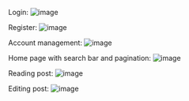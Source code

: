 Login:
![image](https://github.com/user-attachments/assets/33698ddf-1522-4a0b-ba78-68f1a5deee40)

Register:
![image](https://github.com/user-attachments/assets/35d16475-298a-47f4-b57f-1accd76e8a20)

Account management:
![image](https://github.com/user-attachments/assets/4a0bd744-fe2b-41f8-a103-fed65a61bb19)

Home page with search bar and pagination:
![image](https://github.com/user-attachments/assets/1a966387-5aa9-4055-a608-7a2c3062e357)

Reading post:
![image](https://github.com/user-attachments/assets/c96c4eb3-164f-4e62-bfa6-6b1a74e1ada0)

Editing post:
![image](https://github.com/user-attachments/assets/e896b8c7-6c5d-4261-a32a-a3942a35a2b6)





